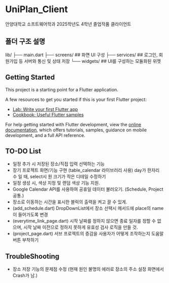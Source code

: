 # UniPlan_Client

안양대학교 소프트웨어학과 2025학년도 4학년 졸업작품 클라이언트

## 폴더 구조 설명

lib/
├── main.dart
├── screens/ ## 화면 UI 구성
├── services/ ## 로그인, 회원가입 등 서버와 통신 및 상태 저장
└── widgets/ ## UI를 구성하는 모듈화된 위젯

## Getting Started

This project is a starting point for a Flutter application.

A few resources to get you started if this is your first Flutter project:

- [Lab: Write your first Flutter app](https://docs.flutter.dev/get-started/codelab)
- [Cookbook: Useful Flutter samples](https://docs.flutter.dev/cookbook)

For help getting started with Flutter development, view the
[online documentation](https://docs.flutter.dev/), which offers tutorials,
samples, guidance on mobile development, and a full API reference.

## TO-DO List

- 일정 추가 시 저장된 장소/직접 입력 선택하는 기능
- 장기 프로젝트 화면/기능 구현 (table_calendar 라이브러리 사용)
  day가 한자리 수 일 때, select시 원 크기가 작은 디테일 수정하기
- 일정 생성 시, 색상 지정 및 랜덤 색상 기능 지원.
- Google Calendar API를 사용하여 공휴일 데이터 불러오기. (Schedule, Project 공통.)
- 장소로 이동하는 시간을 표시한 블럭의 출력을 켜고 끌 수 있게.
- (add_schedule.dart) DropDownList에서 장소 선택시 메서드에 place의 name이 들어가도록 변경
- (everytime_link_page.dart) 시작 날짜를 정하지 않으면 종료 일자를 정할 수 없으며, 시작 날짜 이전으로 정하지 못하게
  유효성 검사 로직을 만들 것.
- (project_page.dart) 서브 프로젝트의 증감을 사용자가 어떻게 조작하는지 도움말 버튼 부착하기

## TroubleShooting

- 장소 저장 기능의 문제점 수정 (현재 원인 불명의 에러로 장소의 주소 설정 화면에서 Crash가 남.)
